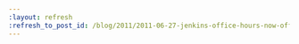 ```yaml
---
:layout: refresh
:refresh_to_post_id: /blog/2011/2011-06-27-jenkins-office-hours-now-officially-a-bi-weekly-event
---
```

